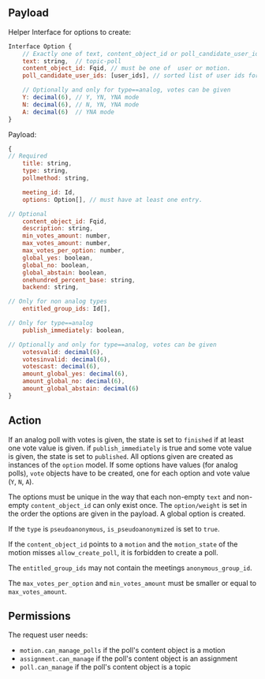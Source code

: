## Payload

Helper Interface for options to create:
```js
Interface Option {
    // Exactly one of text, content_object_id or poll_candidate_user_ids must be given
    text: string,  // topic-poll
    content_object_id: Fqid, // must be one of  user or motion.
    poll_candidate_user_ids: [user_ids], // sorted list of user ids for candidate list election

    // Optionally and only for type==analog, votes can be given
    Y: decimal(6), // Y, YN, YNA mode
    N: decimal(6), // N, YN, YNA mode
    A: decimal(6)  // YNA mode
}
```

Payload:
```js
{
// Required
    title: string,
    type: string,
    pollmethod: string,

    meeting_id: Id,
    options: Option[], // must have at least one entry.

// Optional
    content_object_id: Fqid,
    description: string,
    min_votes_amount: number,
    max_votes_amount: number,
    max_votes_per_option: number,
    global_yes: boolean,
    global_no: boolean,
    global_abstain: boolean,
    onehundred_percent_base: string,
    backend: string,

// Only for non analog types
    entitled_group_ids: Id[],

// Only for type==analog
    publish_immediately: boolean,

// Optionally and only for type==analog, votes can be given
    votesvalid: decimal(6),
    votesinvalid: decimal(6),
    votescast: decimal(6),
    amount_global_yes: decimal(6),
    amount_global_no: decimal(6),
    amount_global_abstain: decimal(6)
}
```

## Action
If an analog poll with votes is given, the state is set to `finished` if at least one vote value is given. if `publish_immediately` is true and some vote value is given, the state is set to `published`. All options given are created as instances of the `option` model. If some options have values (for analog polls), `vote` objects have to be created, one for each option and vote value (`Y`, `N`, `A`).

The options must be unique in the way that each non-empty `text` and non-empty `content_object_id` can only exist once. The `option/weight` is set in the order the options are given in the payload. A global option is created.

If the `type` is `pseudoanonymous`, `is_pseudoanonymized` is set to `true`.

If the `content_object_id` points to a `motion` and the `motion_state` of the motion misses `allow_create_poll`, it is forbidden to create a poll.

The `entitled_group_ids` may not contain the meetings `anonymous_group_id`.

The `max_votes_per_option` and `min_votes_amount` must be smaller or equal to `max_votes_amount`.

## Permissions
The request user needs:
- `motion.can_manage_polls` if the poll's content object is a motion
- `assignment.can_manage` if the poll's content object is an assignment
- `poll.can_manage` if the poll's content object is a topic
